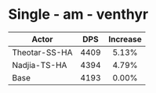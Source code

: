 # Single - am - venthyr
| Actor | DPS | Increase |
|---|:---:|:---:|
|Theotar-SS-HA|4409|5.13%|
|Nadjia-TS-HA|4394|4.79%|
|Base|4193|0.00%|
